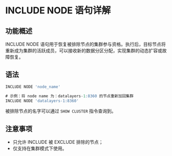 # INCLUDE NODE 语句详解

## 功能概述
INCLUDE NODE 语句用于恢复被排除节点的集群参与资格。执行后，目标节点将重新成为集群的活跃成员，可以接收新的数据分区分配，实现集群的动态扩容或故障恢复。

## 语法

```SQL
INCLUDE NODE 'node_name'

# 示例：将 node name 为：datalayers-1:8360 的节点重新加回集群
INCLUDE NODE 'datalayers-1:8360'
```

被排除节点的名字可以通过 `SHOW CLUSTER` 指令查询到。

## 注意事项

* 只允许 INCLUDE 被 EXCLUDE 排除的节点；
* 仅支持在集群模式下使用。

